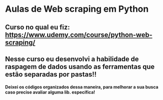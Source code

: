 # Aulas de Web scraping em Python
## Curso no qual eu fiz: https://www.udemy.com/course/python-web-scraping/
## Nesse curso eu desenvolvi a habilidade de raspagem de dados usando as ferramentas que estão separadas por pastas!!
#### Deixei os códigos organizados dessa maneira, para melhorar a sua busca caso precise avaliar alguma lib. específica!
